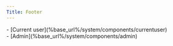 ```yaml
---
Title: Footer
---
```


<div class="footnote">- [Current user](%base_url%/system/components/currentuser)</div>
- [Admin](%base_url%/system/components/admin)
